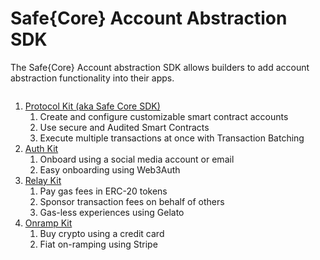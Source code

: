 # Safe{Core} Account Abstraction SDK

The Safe{Core} Account abstraction SDK allows builders to add account abstraction functionality into their apps.

<figure><img src="../../../.gitbook/assets/MAIN_CHIP_V2_4 1.png" alt=""><figcaption></figcaption></figure>

1. [Protocol Kit (aka Safe Core SDK)](protocol-kit/)
   1. Create and configure customizable smart contract accounts
   2. Use secure and Audited Smart Contracts
   3. Execute multiple transactions at once with Transaction Batching
2. [Auth Kit](auth-kit.md)
   1. Onboard using a social media account or email
   2. Easy onboarding using Web3Auth&#x20;
3. [Relay Kit](relay-kit.md)
   1. Pay gas fees in ERC-20 tokens
   2. Sponsor transaction fees on behalf of others &#x20;
   3. Gas-less experiences using Gelato&#x20;
4. [Onramp Kit](onramp-kit.md)
   1. Buy crypto using a credit card
   2. Fiat on-ramping using Stripe&#x20;
